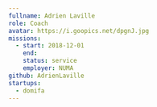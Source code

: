 ```yaml
---
fullname: Adrien Laville
role: Coach
avatar: https://i.goopics.net/dpgnJ.jpg
missions:
  - start: 2018-12-01
    end:
    status: service
    employer: NUMA
github: AdrienLaville
startups:
  - domifa
---
```

